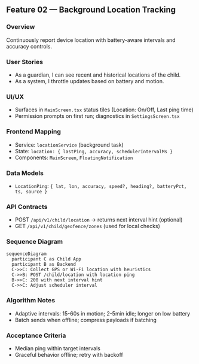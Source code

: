 ## Feature 02 — Background Location Tracking

### Overview
Continuously report device location with battery-aware intervals and accuracy controls.

### User Stories
- As a guardian, I can see recent and historical locations of the child.
- As a system, I throttle updates based on battery and motion.

### UI/UX
- Surfaces in `MainScreen.tsx` status tiles (Location: On/Off, Last ping time)
- Permission prompts on first run; diagnostics in `SettingsScreen.tsx`

### Frontend Mapping
- Service: `locationService` (background task)
- State: `location: { lastPing, accuracy, schedulerIntervalMs }`
- Components: `MainScreen`, `FloatingNotification`

### Data Models
- `LocationPing`: `{ lat, lon, accuracy, speed?, heading?, batteryPct, ts, source }`

### API Contracts
- POST `/api/v1/child/location` -> returns next interval hint (optional)
- GET `/api/v1/child/geofence/zones` (used for local checks)

### Sequence Diagram
```mermaid
sequenceDiagram
  participant C as Child App
  participant B as Backend
  C->>C: Collect GPS or Wi-Fi location with heuristics
  C->>B: POST /child/location with location ping
  B->>C: 200 with next interval hint
  C->>C: Adjust scheduler interval
```

### Algorithm Notes
- Adaptive intervals: 15-60s in motion; 2-5min idle; longer on low battery
- Batch sends when offline; compress payloads if batching

### Acceptance Criteria
- Median ping within target intervals
- Graceful behavior offline; retry with backoff
